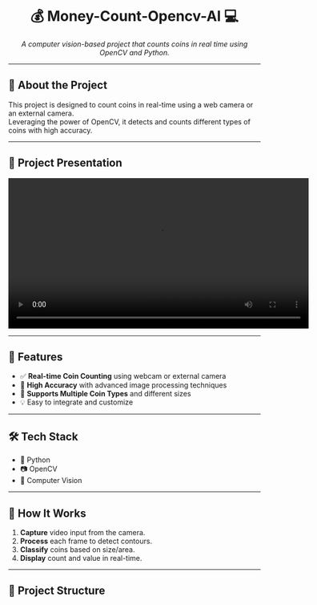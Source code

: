 <h1 align="center">💰 Money-Count-Opencv-AI 💻</h1>

<p align="center">
  <em>A computer vision-based project that counts coins in real time using OpenCV and Python.</em>
</p>

---

## 🧠 About the Project

This project is designed to count coins in real-time using a web camera or an external camera.  
Leveraging the power of OpenCV, it detects and counts different types of coins with high accuracy.

---

## 🎥 Project Presentation

<video src="Project%20Presentation.mp4" controls width="600">
  Your browser does not support the video tag.
</video>

---

## 🚀 Features

- ✅ **Real-time Coin Counting** using webcam or external camera  
- 🎯 **High Accuracy** with advanced image processing techniques  
- 🔄 **Supports Multiple Coin Types** and different sizes  
- 💡 Easy to integrate and customize

---

## 🛠️ Tech Stack

- 🐍 Python  
- 📷 OpenCV  
- 🧠 Computer Vision

---

## 🧪 How It Works

1. **Capture** video input from the camera.  
2. **Process** each frame to detect contours.  
3. **Classify** coins based on size/area.  
4. **Display** count and value in real-time.

---

## 📂 Project Structure

